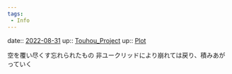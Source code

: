 ```yaml
---
tags:
 - Info
---
```


date:: [2022-08-31](Daily_Note/2022-08-31.md)
up:: [Touhou_Project](../Bar/Novel/Touhou_Project/Touhou_Project.md)
up:: [Plot](../Bar/Novel/Chaos/Plot.md)

空を覆い尽くす忘れられたもの
非ユークリッドにより崩れては戻り、積みあがっていく